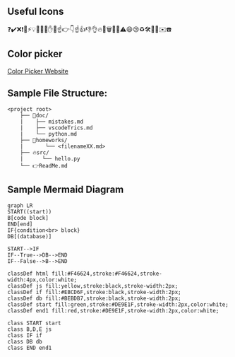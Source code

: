 ## Useful Icons

❓✔️❌❗️📌⚡️💡📄📝🔨✋🚧☝️👉👇☝️👍👎👌🔥💾🗑🐛📒⚠️😄😢♻️🛠📐🎯✉️☎️

## Color picker
[Color Picker Website](https://www.webfx.com/web-design/color-picker/)

## Sample File Structure:

```output
<project root>
    ├── 📝doc/
    |    ├── mistakes.md 
    |    ├── vscodeTrics.md 
    |    └── python.md 
    ├── 🔨homeworks/
    |       └── <filenameXX.md>
    ├── 🔥src/
    |      └── hello.py 
    └── 👉ReadMe.md
```

## Sample Mermaid Diagram

```mermaid
graph LR
START((start))
B[code block]
END[end]
IF{condition<br> block}
DB[(database)]

START-->IF
IF--True-->DB-->END
IF--False-->B-->END

classDef html fill:#F46624,stroke:#F46624,stroke-width:4px,color:white;
classDef js fill:yellow,stroke:black,stroke-width:2px;
classDef if fill:#EBCD6F,stroke:black,stroke-width:2px;
classDef db fill:#BEBDB7,stroke:black,stroke-width:2px;
classDef start fill:green,stroke:#DE9E1F,stroke-width:2px,color:white;
classDef end1 fill:red,stroke:#DE9E1F,stroke-width:2px,color:white;

class START start
class B,D,E js
class IF if
class DB db
class END end1
```